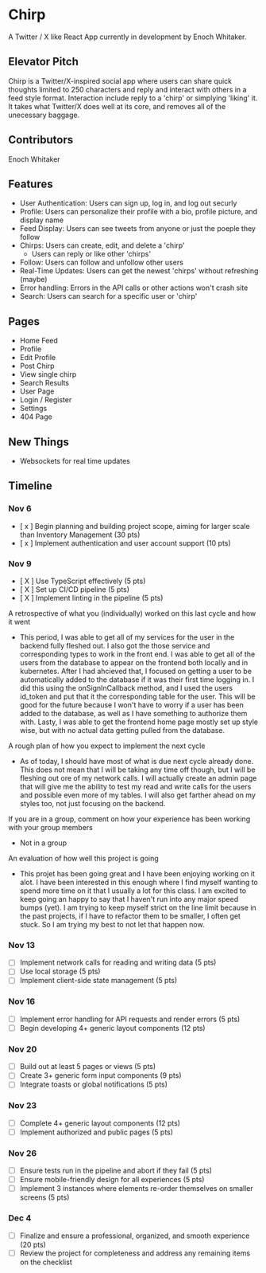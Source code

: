 # Chirp

A Twitter / X like React App currently in development by Enoch Whitaker.

## Elevator Pitch

Chirp is a Twitter/X-inspired social app where users can share quick thoughts limited to 250 characters and reply and interact with others in a feed style format. Interaction include reply to a 'chirp' or simplying 'liking' it. It takes what Twitter/X does well at its core, and removes all of the unecessary baggage.

## Contributors

Enoch Whitaker

## Features

- User Authentication: Users can sign up, log in, and log out securly
- Profile: Users can personalize their profile with a bio, profile picture, and display name
- Feed Display: Users can see tweets from anyone or just the poeple they follow
- Chirps: Users can create, edit, and delete a 'chirp'
  - Users can reply or like other 'chirps'
- Follow: Users can follow and unfollow other users
- Real-Time Updates: Users can get the newest 'chirps' without refreshing (maybe)
- Error handling: Errors in the API calls or other actions won't crash site
- Search: Users can search for a specific user or 'chirp'

## Pages

- Home Feed
- Profile
- Edit Profile
- Post Chirp
- View single chirp
- Search Results
- User Page
- Login / Register
- Settings
- 404 Page

## New Things

- Websockets for real time updates

## Timeline

### Nov 6

- [ x ] Begin planning and building project scope, aiming for larger scale than Inventory Management (30 pts)
- [ x ] Implement authentication and user account support (10 pts)

### Nov 9

- [ X ] Use TypeScript effectively (5 pts)
- [ X ] Set up CI/CD pipeline (5 pts)
- [ X ] Implement linting in the pipeline (5 pts)

A retrospective of what you (individually) worked on this last cycle and how it went
-   This period, I was able to get all of my services for the user in the backend fully fleshed out. I also got the those service and corresponding types to work in the front end. I was able to get all of the users from the database to appear on the frontend both locally and in kubernetes. After I had ahcieved that, I focused on getting a user to be automatically added to the database if it was their first time logging in. I did this using the onSignInCallback method, and I used the users id_token and put that it the corresponding table for the user. This will be good for the future because I won't have to worry if a user has been added to the database, as well as I have something to authorize them with. Lasty, I was able to get the frontend home page mostly set up style wise, but with no actual data getting pulled from the database.

A rough plan of how you expect to implement the next cycle
-   As of today, I should have most of what is due next cycle already done. This does not mean that I will be taking any time off though, but I will be fleshing out ore of my network calls. I will actually create an admin page that will give me the ability to test my read and write calls for the users and possible even more of my tables. I will also get farther ahead on my styles too, not just focusing on the backend.

If you are in a group, comment on how your experience has been working with your group members
- Not in a group

An evaluation of how well this project is going
- This projet has been going great and I have been enjoying working on it alot. I have been interested in this enough where I find myself wanting to spend more time on it that I usually a lot for this class. I am excited to keep going an happy to say that I haven't run into any major speed bumps (yet). I am trying to keep myself strict on the line limit because in the past projects, if I have to refactor them to be smaller, I often get stuck. So I am trying my best to not let that happen now.


### Nov 13

- [ ] Implement network calls for reading and writing data (5 pts)
- [ ] Use local storage (5 pts)
- [ ] Implement client-side state management (5 pts)

### Nov 16

- [ ] Implement error handling for API requests and render errors (5 pts)
- [ ] Begin developing 4+ generic layout components (12 pts)

### Nov 20

- [ ] Build out at least 5 pages or views (5 pts)
- [ ] Create 3+ generic form input components (9 pts)
- [ ] Integrate toasts or global notifications (5 pts)

### Nov 23

- [ ] Complete 4+ generic layout components (12 pts)
- [ ] Implement authorized and public pages (5 pts)

### Nov 26

- [ ] Ensure tests run in the pipeline and abort if they fail (5 pts)
- [ ] Ensure mobile-friendly design for all experiences (5 pts)
- [ ] Implement 3 instances where elements re-order themselves on smaller screens (5 pts)

### Dec 4

- [ ] Finalize and ensure a professional, organized, and smooth experience (20 pts)
- [ ] Review the project for completeness and address any remaining items on the checklist
